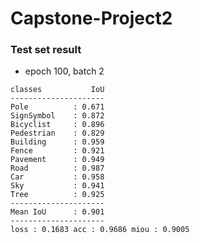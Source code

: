 # Capstone-Project2

### Test set result
- epoch 100, batch 2
```
classes           IoU
---------------------
Pole          : 0.671
SignSymbol    : 0.872
Bicyclist     : 0.896
Pedestrian    : 0.829
Building      : 0.959
Fence         : 0.921
Pavement      : 0.949
Road          : 0.987
Car           : 0.958
Sky           : 0.941
Tree          : 0.925
---------------------
Mean IoU      : 0.901
---------------------
loss : 0.1683 acc : 0.9686 miou : 0.9005
```
